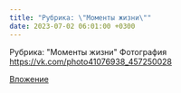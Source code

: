 ```yaml
---
title: "Рубрика: \"Моменты жизни\""
date: 2023-07-02 06:01:00 +0300
---
```


Рубрика: "Моменты жизни"
Фотография
https://vk.com/photo41076938_457250028

[Вложение](https://vk.com/photo41076938_457250028)
